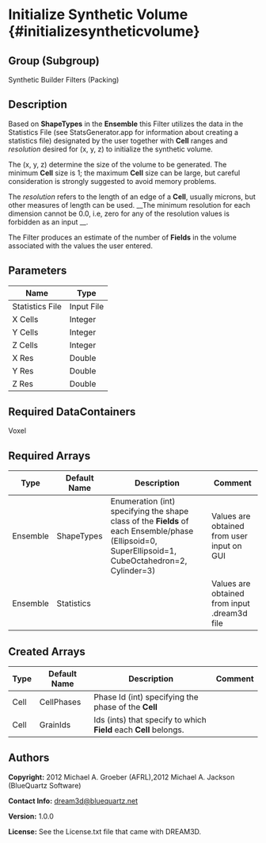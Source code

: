 Initialize Synthetic Volume {#initializesyntheticvolume}
======

## Group (Subgroup) ##
Synthetic Builder Filters (Packing)

## Description ##
Based on __ShapeTypes__ in the __Ensemble__ this Filter utilizes the data in the
Statistics File (see StatsGenerator.app for information about creating a statistics file) designated by the user together with **Cell** ranges and _resolution_
 desired for (x, y, z) to initialize the synthetic volume.

The (x, y, z) determine the size of the volume to be generated. The minimum **Cell** size is 1;
the maximum **Cell** size can be large, but careful consideration is strongly suggested to
avoid memory problems.

The _resolution_ refers to the length of an edge of a **Cell**, usually microns, but
other measures of length can be used. __The minimum resolution for each dimension cannot
be 0.0, i.e, zero for any of the resolution values is forbidden as an input __.

The Filter produces an estimate of the number of **Fields** in the volume associated with the
values the user entered.


## Parameters ##

| Name | Type |
|------|------|
| Statistics File | Input File |
| X Cells | Integer |
| Y Cells | Integer |
| Z Cells | Integer |
| X Res | Double |
| Y Res | Double |
| Z Res | Double |

## Required DataContainers ##
Voxel

## Required Arrays ##

| Type | Default Name | Description | Comment |
|------|--------------|-------------|---------|
| Ensemble | ShapeTypes | Enumeration (int) specifying the shape class of the **Fields** of each Ensemble/phase (Ellipsoid=0, SuperEllipsoid=1, CubeOctahedron=2, Cylinder=3) | Values are obtained from user input on GUI |
| Ensemble | Statistics |  | Values are obtained from input .dream3d file |

## Created Arrays ##

| Type | Default Name | Description | Comment |
|------|--------------|-------------|---------|
| Cell | CellPhases | Phase Id (int) specifying the phase of the **Cell** |  |
| Cell | GrainIds | Ids (ints) that specify to which **Field** each **Cell** belongs. |  |

## Authors ##

**Copyright:** 2012 Michael A. Groeber (AFRL),2012 Michael A. Jackson (BlueQuartz Software)

**Contact Info:** dream3d@bluequartz.net

**Version:** 1.0.0

**License:**  See the License.txt file that came with DREAM3D.



